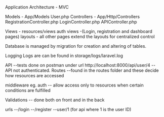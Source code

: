 Application Architecture - MVC

Models - App/Models
    User.php
Controllers - App/Http/Controllers
    RegistrationController.php
    LoginController.php
    APIController.php

Views - resources/views
    auth views -(Login, registration and dashboard pages)
    layouts - all other pages extend the layouts for centralized control

Database
    is managed by migration for creation and altering of tables.

Logging
    Logs are can be found in storage/logs/laravel.log

API 
    --tests done on postman under url http://localhost:8000/api/user/4
    --API not authenticated.
Routes
    --found in the routes folder and these decide how resources are accessed

middleware eg. auth
    -- allow access only to resources when certain conditions are fulfilled

Validations
    -- done both on front and in the back

urls
    --/login
    --/register
    --user/1 (for api where 1 is the user ID)

